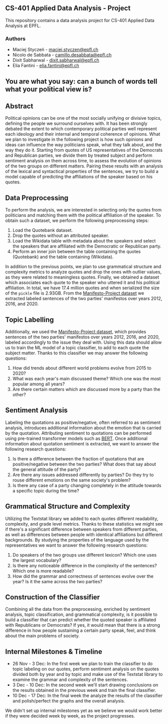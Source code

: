 ## CS-401 Applied Data Analysis - Project
This repository contains a data analysis project for CS-401 Applied Data Analysis at EPFL.

### Authors
- Maciej Styczeń - maciej.styczen@epfl.ch
- Nicolo de Sabbata - camillo.desabbata@epfl.ch
- Dixit Sabharwal - dixit.sabharwal@epfl.ch
- Elia Fantini - elia.fantini@epfl.ch

## You are what you say: can a bunch of words tell what your political view is?

## Abstract
Political opinions can be one of the most socially unifying or divisive topics, defining the people we surround ourselves with. It has been strongly debated the extent to which contemporary political parties well represent each ideology and their internal and temporal coherence of opinions. What we plan to investigate in the following project is how such opinions and ideas can influence the way politicians speak, what they talk about, and the way they do it.
Starting from quotes of US representatives of the Democrats and Republican parties, we divide them by treated subject and perform  sentiment analysis on them across time, to assess the evolution of opinions of the two groups on different matters. Pairing these results with an analysis of the lexical and syntactical properties of the sentences, we try to build a model capable of predicting the affiliations of the speaker based on his quotes.

## Data Preprocessing 
To perform the analysis, we are interested in selecting only the quotes from politicians and matching them with the political affiliation of the speaker. To obtain such a dataset, we perform the following preprocessing steps:
1. Load the Quotebank dataset.
2. Drop the quotes without an attributed speaker.
3. Load the Wikidata table with metadata about the speakers and select the speakers that are affiliated with the Democratic or Republican party.
4. Perform an inner join between the table containing the quotes (Quotebank) and the table containing (Wikidata).

In addition to the previous points, we plan to use grammatical structure and complexity metrics to analyze quotes and drop the ones with outlier values, as they were related to meaningless quotes.
Finally, we obtained a dataset which associates each quote to the speaker who uttered it and his political affiliation.
In total, we have 17.4 million quotes and when serialized the size of the `pickle` file is 2.93GB. From the [Manifesto-Project dataset](https://manifestoproject.wzb.eu) we extracted labeled sentences of the two parties' manifestos over years 2012, 2016, and 2020. 

## Topic Labelling 
Additionally, we used the [Manifesto-Project dataset](https://manifestoproject.wzb.eu), which provides sentences of the two parties' manifestos over years 2012, 2016, and 2020, labeled accordingly to the issue they deal with. Using this data should allow us to train the ML model of a topic classifier, to add to each quote the subject matter. Thanks to this classifier we may answer the following questions:
1. How did trends about different world problems evolve from 2015 to 2020?
2. What was each year's main discussed theme? Which one was the most popular among all years? 
3. Are there certain matters which are discussed more by a party than the other? 

## Sentiment Analysis
Labeling the quotations as positive/negative, often referred to as sentiment analysis, introduces additional information about the emotion that is carried by the quotation. Attributing sentiment to quotations can be performed using pre-trained transformer models such as [BERT](https://arxiv.org/abs/1810.04805). Once additional information about quotation sentiment is extracted, we want to answer the following research questions:
1. Is there a difference between the fraction of quotations that are positive/negative between the two parties? What does that say about the general attitude of the party?
2. Are there any issues addressed differently by parties? Do they try to rouse different emotions on the same society's problem?
3. Is there any case of a party changing completely in the attitude towards a specific topic during the time?

## Grammatical Structure and Complexity 
Utilizing the Textstat library we added to each quotes different readability, complexity, and grade level metrics. Thanks to these statistics we might see if there's a  significant difference between speakers from different parties, as well as differences between people with identical affiliations but different backgrounds. By studying the properties of the language used by the representatives we want to answer the following research questions:
1. Do speakers of the two groups use different lexicon? Which one uses the largest vocabulary? 
2. Is there any noticeable difference in the complexity of the sentences? Which one is more readabile?  
3. How did the grammar and correctness of sentences evolve over the year? Is it the same across the two parties?

## Construction of the Classifier 
Combining all the data from the preprocessing, enriched by sentiment analysis, topic classification, and grammatical complexity, is it possible to build a classifier that can predict whether the quoted speaker is affiliated with Republicans or Democrats? If yes, it would mean that there is a strong difference in how people sustaining a certain party speak, feel, and think about the main problems of society.

## Internal Milestones & Timeline
* 26 Nov - 3 Dec: In the first week we plan to train the classifier to do topic labeling on our quotes, perform sentiment analysis on the quotes divided both by year and by topic and make use of the Textstat library to examine the grammar and complexity of the sentences.
* 3 Dec - 10 Dec: In the second week we'll start drawing conclusions on the results obtained in the previous week and train the final classifier.
* 10 Dec - 17 Dec: In the final week the analyze the results of the classifier and polish/perfect the graphs and the overall analysis. 

We didn't set up internal milestones yet as we believe we would work better if they were decided week by week, as the project progresses.
